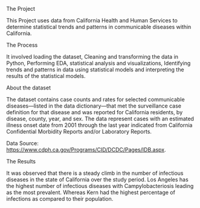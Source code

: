 The Project

This Project uses data from California Health and Human Services to determine statistical trends and patterns in communicable diseases within California.

The Process

It involved loading the dataset, Cleaning and transforming the data in Python, Performing EDA, statistical analysis and visualizations, Identifying trends and patterns in data using statistical models and interpreting the results of the statistical models. 

About the dataset

The dataset contains case counts and rates for selected communicable diseases—listed in the data dictionary—that met the surveillance case definition for that disease and was reported for California residents, by disease, county, year, and sex. The data represent cases with an estimated illness onset date from 2001 through the last year indicated from California Confidential Morbidity Reports and/or Laboratory Reports. 

Data Source: https://www.cdph.ca.gov/Programs/CID/DCDC/Pages/IDB.aspx.

The Results

It was observed that there is a steady climb in the number of infectious diseases in the state of California over the study period. Los Angeles has the highest number of infectious diseases with Campylobacteriosis leading as the most prevalent. Whereas Kern had the highest percentage of infections as compared to their population. 


